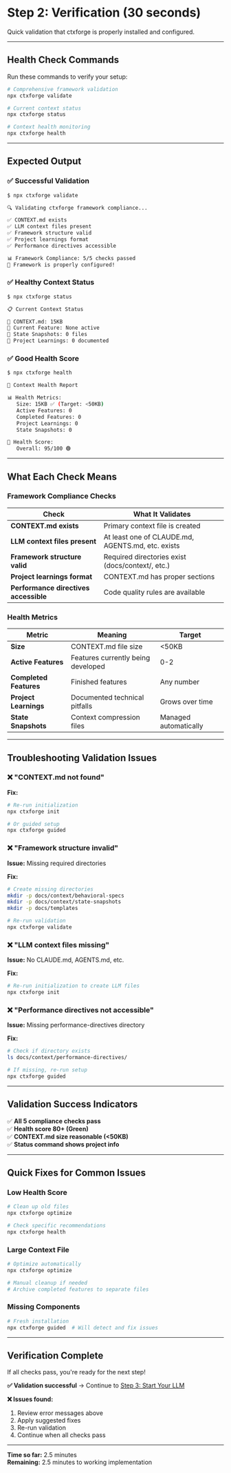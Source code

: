 # Step 2: Verification (30 seconds)

Quick validation that ctxforge is properly installed and configured.

---

## Health Check Commands

Run these commands to verify your setup:

```bash
# Comprehensive framework validation
npx ctxforge validate

# Current context status
npx ctxforge status

# Context health monitoring
npx ctxforge health
```

---

## Expected Output

### ✅ Successful Validation

```bash
$ npx ctxforge validate

🔍 Validating ctxforge framework compliance...

✅ CONTEXT.md exists
✅ LLM context files present
✅ Framework structure valid
✅ Project learnings format
✅ Performance directives accessible

📊 Framework Compliance: 5/5 checks passed
🎉 Framework is properly configured!
```

### ✅ Healthy Context Status

```bash
$ npx ctxforge status

📋 Current Context Status

📄 CONTEXT.md: 15KB
🎯 Current Feature: None active
📸 State Snapshots: 0 files
🧠 Project Learnings: 0 documented
```

### ✅ Good Health Score

```bash
$ npx ctxforge health

🏥 Context Health Report

📊 Health Metrics:
   Size: 15KB ✅ (Target: <50KB)
   Active Features: 0
   Completed Features: 0
   Project Learnings: 0
   State Snapshots: 0

🎯 Health Score:
   Overall: 95/100 🟢
```

---

## What Each Check Means

### Framework Compliance Checks

| Check | What It Validates |
|-------|------------------|
| **CONTEXT.md exists** | Primary context file is created |
| **LLM context files present** | At least one of CLAUDE.md, AGENTS.md, etc. exists |
| **Framework structure valid** | Required directories exist (docs/context/, etc.) |
| **Project learnings format** | CONTEXT.md has proper sections |
| **Performance directives accessible** | Code quality rules are available |

### Health Metrics

| Metric | Meaning | Target |
|--------|---------|--------|
| **Size** | CONTEXT.md file size | <50KB |
| **Active Features** | Features currently being developed | 0-2 |
| **Completed Features** | Finished features | Any number |
| **Project Learnings** | Documented technical pitfalls | Grows over time |
| **State Snapshots** | Context compression files | Managed automatically |

---

## Troubleshooting Validation Issues

### ❌ "CONTEXT.md not found"

**Fix:**
```bash
# Re-run initialization
npx ctxforge init

# Or guided setup
npx ctxforge guided
```

### ❌ "Framework structure invalid"

**Issue:** Missing required directories

**Fix:**
```bash
# Create missing directories
mkdir -p docs/context/behavioral-specs
mkdir -p docs/context/state-snapshots
mkdir -p docs/templates

# Re-run validation
npx ctxforge validate
```

### ❌ "LLM context files missing"

**Issue:** No CLAUDE.md, AGENTS.md, etc.

**Fix:**
```bash
# Re-run initialization to create LLM files
npx ctxforge init
```

### ❌ "Performance directives not accessible"

**Issue:** Missing performance-directives directory

**Fix:**
```bash
# Check if directory exists
ls docs/context/performance-directives/

# If missing, re-run setup
npx ctxforge guided
```

---

## Validation Success Indicators

✅ **All 5 compliance checks pass**  
✅ **Health score 80+ (Green)**  
✅ **CONTEXT.md size reasonable (<50KB)**  
✅ **Status command shows project info**  

---

## Quick Fixes for Common Issues

### Low Health Score
```bash
# Clean up old files
npx ctxforge optimize

# Check specific recommendations
npx ctxforge health
```

### Large Context File
```bash
# Optimize automatically
npx ctxforge optimize

# Manual cleanup if needed
# Archive completed features to separate files
```

### Missing Components
```bash
# Fresh installation
npx ctxforge guided  # Will detect and fix issues
```

---

## Verification Complete

If all checks pass, you're ready for the next step!

**✅ Validation successful** → Continue to [Step 3: Start Your LLM](step-3.md)

**❌ Issues found:**
1. Review error messages above
2. Apply suggested fixes
3. Re-run validation
4. Continue when all checks pass

---

**Time so far:** 2.5 minutes  
**Remaining:** 2.5 minutes to working implementation